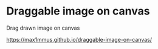# Draggable image on canvas

Drag drawn image on canvas 

https://max1mmus.github.io/draggable-image-on-canvas/
